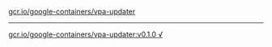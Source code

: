 [gcr.io/google-containers/vpa-updater](https://hub.docker.com/r/anjia0532/vpa-updater/tags/) 

----
[gcr.io/google-containers/vpa-updater:v0.1.0 √](https://hub.docker.com/r/anjia0532/vpa-updater/tags/)


